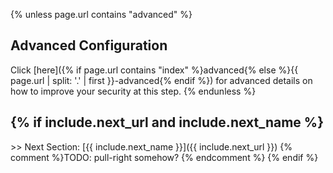 {% unless page.url contains "advanced" %}
## Advanced Configuration
Click
[here]({% if page.url contains "index" %}advanced{% else %}{{ page.url | split: '.' | first  }}-advanced{% endif %})
for advanced details on how to improve your security at this step.
{% endunless %}

{% if include.next_url and include.next_name %}
---
\>\> 
Next Section: [{{ include.next_name }}]({{ include.next_url }})
{% comment %}TODO: pull-right somehow? {% endcomment %}
{% endif %}

